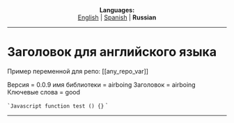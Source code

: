 
<p align="center"><b>Languages:</b><br /><a href="https://github.com/markolofsen/airboing/blob/master/README.md">English</a> | <a href="https://github.com/markolofsen/airboing/blob/master/README_es.md">Spanish</a> | <b>Russian</b></p>

---

# Заголовок для английского языка
Пример переменной для репо: [[any_repo_var]]

Версия = 0.0.9
имя библиотеки = airboing
Заголовок = airboing
Ключевые слова = good

`` `Javascript
function test () {}
`` `

---

